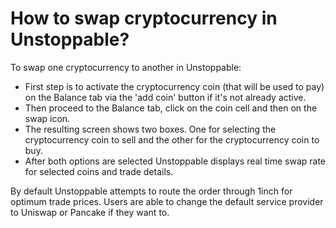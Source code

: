# How to swap cryptocurrency in Unstoppable?

To swap one cryptocurrency to another in Unstoppable:
- First step is to activate the cryptocurrency coin (that will be used to pay) on the Balance tab via the 'add coin' button if it's not already active.
- Then proceed to the Balance tab, click on the coin cell and then on the swap icon.
- The resulting screen shows two boxes. One for selecting the cryptocurrency coin to sell and the other for the cryptocurrency coin to buy.
- After both options are selected Unstoppable displays real time swap rate for selected coins and trade details.

By default Unstoppable attempts to route the order through 1inch for optimum trade prices. Users are able to change the default service provider to Uniswap or Pancake if they want to.

